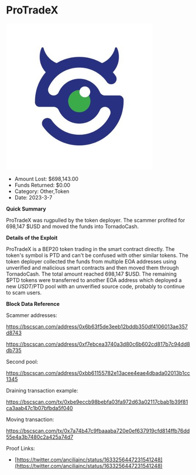 # ProTradeX
![ProTradeX](/rektimages/ProTradeX.png)
- Amount Lost: $698,143.00
- Funds Returned: $0.00
- Category: Other,Token
- Date: 2023-3-7

**Quick Summary**

ProTradeX was rugpulled by the token deployer. The scammer profited for 698,147 $USD and moved the funds into TornadoCash.

 

 **Details of the Exploit**

ProTradeX is a BEP20 token trading in the smart contract directly. The token's symbol is PTD and can't be confused with other similar tokens. The token deployer collected the funds from multiple EOA addresses using unverified and malicious smart contracts and then moved them through TornadoCash. The total amount reached 698,147 $USD. The remaining $PTD tokens were transferred to another EOA address which deployed a new $USDT/$PTD pool with an unverified source code, probably to continue to scam users. 

  


 **Block Data Reference**

Scammer addresses:

https://bscscan.com/address/0x6b63f5de3eeb12bddb350df4106013ae357d8743

https://bscscan.com/address/0xf7ebcea3740a3d80c6b602cd817b7c94dd8db735

  


Second pool:

https://bscscan.com/address/0xbb61155782e13acee4eae4dbada02013b1cc1345

  


Draining transaction example:

https://bscscan.com/tx/0xbe9eccb98bebfa03fa972d63a02117cbab1b39f81ca3aab47c1b07bfbda5f040

  


Moving transaction:

https://bscscan.com/tx/0x7a74b47c9fbaaaba720e0ef637919cfd814ffb76dd55e4a3b7480c2a425a74d7


Proof Links:
- [https://twitter.com/anciliainc/status/1633256447231541248](https://twitter.com/anciliainc/status/1633256447231541248)


